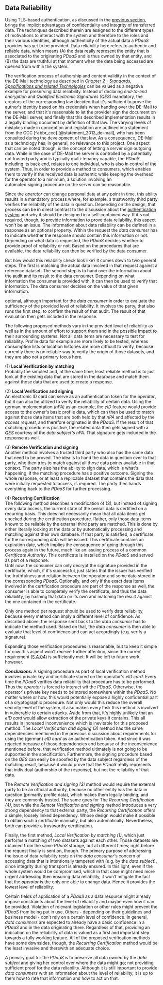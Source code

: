 ## Data Reliability



Using TLS-based authentication, as discussed in the [previous section](#authentication), brings the 
implicit advantages of confidentiality and integrity of transferred data. The techniques described 
therein are assigned to the different types of 
motivations to interact with the system and therefore to the roles and their various identities,
although authenticity of the actual data a *PDaaS* provides has yet to be provided. Data 
reliability here refers to authentic and reliable data, which means (A) the data 
really represent the entity that is associated to the originating *PDaaS* and is thus owned by that 
entity, and (B) the data are truthful at that moment when the data being accessed are queried from 
within the system.

The verification process of authorship and content validity in the context of the DE-Mail 
technology as described in 
*[Chapter 2 - Standards, Specifications and related Technologies](#standards-specifications-and-related-technologies)*
can be valued as a negative example for preserving data reliability. Instead of declaring *end-to-end encryption* and
*Qualified Electronic Signatures (QES)* mandatory, the creators of the corresponding law decided 
that it's sufficient to prove the author's identity based on his credentials when handing over the 
DE-Mail to the server, and that it's reasonable to let the provider sign the document on the DE-Mail 
server, and finally that this described implementation results in a legally binding document by 
definition of that law. The varying levels of mistakes made in conception and legislation are 
outlined in a statement from the CCC [^abbr_ccc] [@statement_2013_de-mail], who has been consulted 
during the development of that law.
As a consequence, DE-Mail as a technology has, in general, no relevance to this project. One aspect that can 
be noted though, is the concept of letting a server sign outgoing data. While in the case of DE-Mail
the server is controlled by a potentially not trusted party and is typically multi-tenancy capable,
the *PDaaS*, including its back end, relates to one individual, who is also in control of the 
system. Thus, in order to provide a method to consumers, which enables them to verify if the received 
data is authentic while keeping the overhead for the operator to a minimum, a solution involving an  
automated signing procedure on the server can be reasonable.

Since the *operator* can change personal data at any point in time, this ability results in a mandatory process 
where, for example, a trustworthy third party verifies the reliability of the data in 
question. Depending on the design, that process can be in direct contrast to the discussion about the 
[authentication system](#authentication) and why it should be designed in a self-contained way. If
it's not required, though, to provide information to prove data reliability, this aspect won't be an issue. 
The information about data reliability can be defined in a response as an optional property. Within 
the request the *data consumer* has to indicate whether the response should contain this 
information or not. Depending on what data is requested, the *PDaaS* decides whether to provide 
proof of reliability or not. Based on the procedures that are available, the data reliability 
can then be verified by the data consumer.

But how would this reliability check look like? It comes down to two general steps. The first is 
matching the actual data involved in that request against a reference dataset. The second step
is to hand over the information about the audit and its result to the data consumer. Depending on
what information the consumer is provided with, it can then be used to verify that information.
The data consumer decides on the value of that given information. 
 
optional, although important for the *data consumer* in order to evaluate the sufficiency of the 
provided level of reliability. It involves the party, that also runs the first step, to confirm the 
result of that audit. The result of that evaluation then gets included in the response.

The following proposed methods vary in the provided level of reliability as well as in the amount of 
effort to support them and in the possible impact to their surrounding systems. Not all data items 
are necessary to test for reliability. Profile data for example are more likely to be tested, 
whereas consumption lists or location histories are more difficult to verify, because currently 
there is no reliable way to verify the origin of those datasets, and they are also not a primary 
focus here. 

(1) __Local Verification by matching__\
Probably the simplest and, at the same time, least reliable method is to just look at the existing 
data that are stored in the database and match them against those data that are used to create a 
response.

(2) __Local Verification and signing__\
An electronic ID card can serve as an authentication token for the *operator*, but it can also be 
utilized to verify the reliability of certain data. Using the german implementation *(nPA)* as an 
example, the *eID* feature would provide access to the owner's basic profile data, which can then
be used to match against those data items that are both held by that *nPA* and affected by the 
*access request*, and therefore originated in the *PDaaS*. If the result of that matching 
procedure is positive, the related data then gets signed with a *QES* courtesy of the 
*data subject's* *nPA*. That signature gets included in the response as well.

(3) __Remote Verification and signing__\
Another method involves a trusted third party who also has the same data that need to be proved. The idea 
is to hand the data in question over to that party, who then tries to match against all those data 
points available in that context. The party also has the ability to sign data, which is what's 
happening, if the matching procedure has a positive outcome. Signing the whole response, or at least 
a replicable dataset that contains the data that were initially requested to access, is required. 
The party then hands everything back to the *PDaaS* for further processing.

(4) __Recurring Certification__\
The following method describes a modification of (3), but instead of signing every data access, the
current state of the overall data is certified on a recurring basis. This does not necessarily mean 
that all data items get checked during the certification procedure. Rather, only those data items known to be reliable by the external third party are matched. This is done by either literally 
looking at the data or by automatically processing and matching against their own database. If that 
party is satisfied, a certificate for the corresponding data will be issued. This certificate 
contains an expiration date, which implies the consequence of going through this process again in 
the future, much like an issuing process of a common *Certificate Authority*. This certificate is 
installed on the *PDaaS* and served as part of a response.  
Until now, the consumer can only decrypt the signature provided in the certificate, which, if 
it's successful, just states that the issuer has verified the truthfulness and relation between the 
operator and some data stored in the corresponding *PDaaS*. Optionally, and only if the exact data 
items involved in the certification procedure are part of the response as well, the consumer is
able to completely verify the certificate, and thus the data reliability, by hashing that data on 
its own and matching the result against the one contained in the certificate.

Only one method per request should be used to verify data reliability, because every method can 
imply a different level of confidence. As described above, the response sent back to the 
*data consumer* has to indicate the method used. Based on that, the *data consumer* is then able to 
evaluate that level of confidence and can act accordingly (e.g. verify a signature).

Expanding those verification procedures is reasonable, but to keep it simple for now this aspect 
won't receive further attention, since the current requirement ([S.A.04](#sa04)) is sufficiently 
met. It will be left to future work, however.


*__Conclusions:__*
A signing procedure as part of local verification method involves private key and certificate 
stored on the operator's *eID card*. Every time the *PDaaS* verifies data reliability that procedure 
has to be performed. Thus the *operator* is forced to interact wit the *PDaaS*. Otherwise, the 
operator's private key needs to be stored somewhere within the *PDaaS*. No matter where or how, 
this would potentially expose a highly confidential part of a cryptographic procedure. 
Not only would this reduce the overall security level of the system, it also makes every task this 
method is involved in vulnerable to certain attacks. Aside from that, it's highly unlikely that an 
*eID card* would allow extraction of the private keys it contains. This all results in increased 
inconvenience which is inevitable for this proposed method. The *Local Verification and signing (3)* 
method has the same dependencies mentioned in the previous discussion about requirements for using the 
(german) *eID card* as an authentication token. And since it was rejected because of those 
dependencies and because of the inconvenience mentioned before, that verification method ultimately 
is not going to be supported in the specification. Furthermore, the signing procedure based on the 
*QES* can easily be spoofed by the data subject regardless of the matching result, because it would
prove that the *PDaaS* really represents that individual (authorship of the response), but not the
reliability of that data.

The *Remote Verification and signing (3)* method would require the external party to be an official
authority, because no other entity has the data in question (primarily profile data), which
makes them legally binding; and they are commonly trusted. 
The same goes for The *Recurring Certification (4)*, but while the *Remote Verification and signing* 
method introduces a very strong dependency to that external party, the *Recurring Certification*
offers a simple, loosely linked dependency. Whose design would make it possible to obtain such a 
certificate manually, but also automatically. Nevertheless, both can provide a trustworthy 
certification. 

Finally, the first method, *Local Verification by matching (1)*, which just performs a matching of 
two datasets against each other. Those datasets are obtained from the same *PDaaS* storage, but at 
different times; right before the request finally is sent on, though. 
The primary purpose of addressing the issue of data reliability rests on the *data consumer's* 
concern of accessing data that is intentionally tampered with (e.g. by the *data subject*), since 
integrity during transport is already ensured. In this light, even if the whole system would be 
compromised, which in that case might need more urgent addressing then ensuring data reliability,
it won't mitigate the fact that the *operator* is the only one able to change data. Hence it 
provides the lowest level of reliability.

Certain fields of application of a *PDaaS* as a data resource might already impose constraints 
about the level of reliability and maybe even how it can be provided. Violation of relevant 
legislation or other rules might prevent the *PDaaS* from being put in use. Others - depending on 
their guidelines and business model - don't rely on a certain level of confidence. In general, 
*data consumers* are expected to already have a basic confidence in a *PDaaS* and in the data 
originating there.
Regardless of that, providing an indication on the reliability of data is valued as a first and 
important step towards a fully working feature. All of the proposed verification methods have some 
downsides, though, the *Recurring Certification* method would be the least invasive and therewith 
an adequate choice.

A primary goal for the *PDaaS* is to preserve all data owned by the *data subject* and giving her
control over where the data might go; not providing sufficient proof for the data reliability.
Although it is still important to provide *data consumers* with an information about the level of 
reliability, it is up to them how to rate that information and how to act on that.

